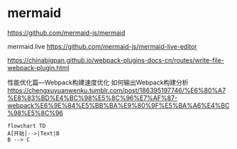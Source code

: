# mermaid

https://github.com/mermaid-js/mermaid



mermaid.live
https://github.com/mermaid-js/mermaid-live-editor





https://chinabigpan.github.io/webpack-plugins-docs-cn/routes/write-file-webpack-plugin.html



性能优化篇—Webpack构建速度优化
如何输出Webpack构建分析
https://chengxuyuanwenku.tumblr.com/post/186395197746/%E6%80%A7%E8%83%BD%E4%BC%98%E5%8C%96%E7%AF%87-webpack%E6%9E%84%E5%BB%BA%E9%80%9F%E5%BA%A6%E4%BC%98%E5%8C%96





```mermaid
flowchart TD
A[开始]-->|Text|B
B --> C

```

